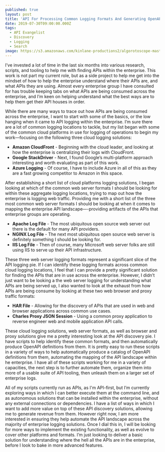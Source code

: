 ```yaml
---
published: true
layout: post
title: 'API For Processing Common Logging Formats And Generating OpenAPI Definitions'
date: 2019-07-30T09:00:00.000Z
tags:
  - API Evangelist
  - Discovery
  - Logging
  - Search
image: https://s3.amazonaws.com/kinlane-productions2/algorotoscope-master/abandonedbuildings_blue_circuit.jpg
---
```


I’ve invested a lot of time in the last six months into various research, scripts, and tooling to help me with finding APIs within the enterprise. This work is not part my current role, but as a side project to help me get into the mindset of how to help the enterprise understand where their APIs are, and what APIs they are using. Almost every enterprise group I have consulted for has trouble keeping tabs on what APIs are being consumed across the enterprise, and I’m keen on helping understand what the best ways are to help them get their API houses in order.

While there are many ways to trace out how APIs are being consumed across the enterprise, I want to start with some of the basics, or the low hanging when it came to API logging within the enterprise. I’m sure there are a lot of common logging locations to tackle, but my list began with some of the common cloud platforms in use for logging of operations to begin my work—focusing on the following three cloud logging solutions:

- **Amazon CloudFront** - Beginning with the cloud leader, and looking at how the enterprise is centralizing their logs with CloudFront.
- **Google StackDriver** - Next, I found Google’s multi-platform approach interesting and worth evaluating as part of this work.
- **Azure Logging** - Of course, I have to include Azure in all of this as they are a fast growing competitor to Amazon in this space.

After establishing a short list of cloud platforms logging solutions, I began looking at which of the common web server formats I should be looking for within these aggregate logging locations, trying to map out how the enterprise is logging web traffic. Providing me with a short list of the three most common web server formats I should be looking at when it comes to mapping the enterprise API landscape—-providing artifacts of the APIs that enterprise groups are operating.

- **Apache Log File** - The most ubiquitous open source web server out there is the default for many API providers.
- **NGINX Log File** - The next most ubiquitous open source web server is definitely something I should be looking for.
- **IIS Log File** - Then of course, many Microsoft web server folks are still using IIS to serve up their API infrastructure.

These three web server logging formats represent a significant slice of the API logging pie. If I can identify these logging formats across common cloud logging locations, I feel that I can provide a pretty significant solution for finding the APIs that are in use across the enterprise. However, I didn’t just want to be looking a the web server logging for understanding what APIs are being served up, I also wanted to look at the exhaust from how APIs are being consume by looking at these two web browser and proxy traffic formats:

- **HAR File** - Allowing for the discovery of APIs that are used in web and browser applications across common use cases.
- **Charles Proxy JSON Session** - Using a common proxy application to reverse engineer web and mobile application API calls.

These cloud logging solutions, web server formats, as well as browser and proxy solutions give me a pretty interesting look at the API discovery pie. I have scripts to help identify these common formats, and then automatically produce OpenAPI definitions from them. It is pretty easy to run these scripts in a variety of ways to help automatically produce a catalog of OpenAPI definitions from them, automating the mapping of the API landscape within he enterprise. I have all of these scripts working for me in a variety of capacities, the next step is to further automate them, organize them into more of a usable suite of API tooling, then unleash them on a larger set of enterprise logs.

All of my scripts currently run as APIs, as I'm API-first, but I’m currently exploring ways in which I can better execute them at the command line, and as autonomous solutions that can be installed within the enterprise, without any external connections or dependencies. I have a list of ways in which I want to add more value on top of these API discovery solutions, allowing me to generate revenue from them. However right now, I am more interested in ensuring they help automate the API landscape across the majority of enterprise logging solutions. Once I dial this in, I will be looking for more ways to implement the existing functionality, as well as evolve to cover other platforms and formats. I’m just looking to deliver a basic solution for understanding where the hell all the APIs are in the enterprise, before I look to bake in more advanced features.
